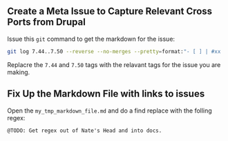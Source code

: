 Create a Meta Issue to Capture Relevant Cross Ports from Drupal
--------

Issue this `git` command to get the markdown for the issue:

```bash
git log 7.44..7.50 --reverse --no-merges --pretty=format:"- [ ] | #xx | [%h](http://drupalcode.org/project/drupal.git/commit/%H) | [%s](http://drupal.org/node/)" > my_tmp_markdown_file.md
```

Replacre the `7.44` and `7.50` tags with the relavant tags for the issue you are making.

Fix Up the Markdown File with links to issues
------

Open the `my_tmp_markdown_file.md` and do a find replace with the folling regex:

```
@TODO: Get regex out of Nate's Head and into docs.
```
